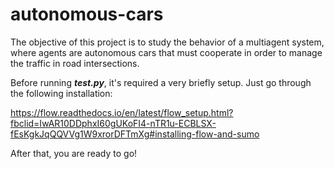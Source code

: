 # autonomous-cars

The objective of this project is to study the behavior of a
multiagent system, where agents are autonomous cars that must
cooperate in order to manage the traffic in road intersections.



Before running _**test.py**_, it's required a very briefly setup.
Just go through the following installation:

https://flow.readthedocs.io/en/latest/flow_setup.html?fbclid=IwAR10DDphxI60gUKoFI4-nTR1u-ECBLSX-fEsKgkJqQQVVg1W9xrorDFTmXg#installing-flow-and-sumo

After that, you are ready to go!
